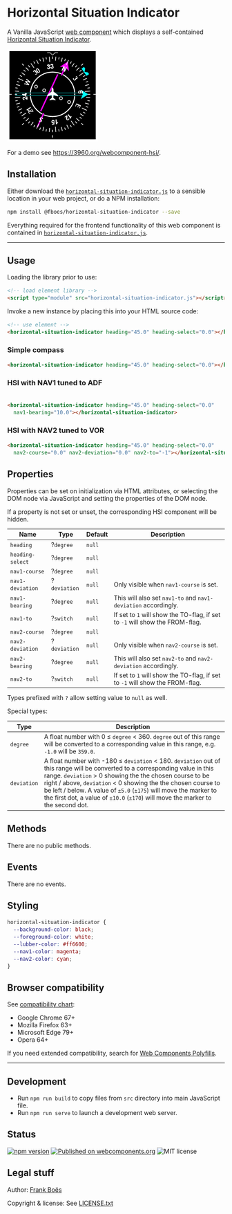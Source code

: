 Horizontal Situation Indicator
==============================

A Vanilla JavaScript [web component](https://www.webcomponents.org/) which displays a self-contained [Horizontal Situation Indicator](https://en.wikipedia.org/wiki/Horizontal_situation_indicator).

![](docs/hsi.png)

For a demo see https://3960.org/webcomponent-hsi/.

Installation
------------

Either download the [`horizontal-situation-indicator.js`](horizontal-situation-indicator.js) to a sensible location in your web project, or do a NPM installation:

```bash
npm install @fboes/horizontal-situation-indicator --save
```

Everything required for the frontend functionality of this web component is contained in [`horizontal-situation-indicator.js`](horizontal-situation-indicator.js).

---

Usage
-----

Loading the library prior to use:

```html
<!-- load element library -->
<script type="module" src="horizontal-situation-indicator.js"></script>
```

Invoke a new instance by placing this into your HTML source code:

```html
<!-- use element -->
<horizontal-situation-indicator heading="45.0" heading-select="0.0"></horizontal-situation-indicator>
```

<!--
```
<custom-element-demo>
  <template>
    <script type="module" src="https://unpkg.com/@fboes/horizontal-situation-indicator@latest/horizontal-situation-indicator.js?module"></script>
    <next-code-block></next-code-block>
  </template>
</custom-element-demo>
```
-->

### Simple compass

```html
<horizontal-situation-indicator heading="45.0" heading-select="0.0"></horizontal-situation-indicator>
```

### HSI with NAV1 tuned to ADF

```html

<horizontal-situation-indicator heading="45.0" heading-select="0.0"
  nav1-bearing="10.0"></horizontal-situation-indicator>
```

### HSI with NAV2 tuned to VOR

```html
<horizontal-situation-indicator heading="45.0" heading-select="0.0"
  nav2-course="0.0" nav2-deviation="0.0" nav2-to="-1"></horizontal-situation-indicator>
```

Properties
----------

Properties can be set on initialization via HTML attributes, or selecting the DOM node via JavaScript and setting the properties of the DOM node.

If a property is not set or unset, the corresponding HSI component will be hidden.

| Name                   | Type         | Default | Description                |
| ----------------       | ------------ | ------- | -------------------------- |
| `heading`              | ?`degree`    | `null`  |                            |
| `heading-select`       | ?`degree`    | `null`  |                            |
| `nav1-course`          | ?`degree`    | `null`  |                            |
| `nav1-deviation`       | ?`deviation` | `null`  | Only visible when `nav1-course` is set. |
| `nav1-bearing`         | ?`degree`    | `null`  | This will also set `nav1-to` and `nav1-deviation` accordingly. |
| `nav1-to`              | ?`switch`    | `null`  | If set to `1` will show the TO-flag, if set to `-1` will show the FROM-flag. |
| `nav2-course`          | ?`degree`    | `null`  |                            |
| `nav2-deviation`       | ?`deviation` | `null`  | Only visible when `nav2-course` is set. |
| `nav2-bearing`         | ?`degree`    | `null`  | This will also set `nav2-to` and `nav2-deviation` accordingly. |
| `nav2-to`              | ?`switch`    | `null`  | If set to `1` will show the TO-flag, if set to `-1` will show the FROM-flag. |

Types prefixed with `?` allow setting value to `null` as well.

Special types:

| Type        | Description |
| ----------- | ----------- |
| `degree`    | A float number with 0 ≤ `degree` < 360. `degree` out of this range will be converted to a corresponding value in this range, e.g. `-1.0` will be `359.0`. |
| `deviation` | A float number with -180 ≤ `deviation` < 180. `deviation` out of this range will be converted to a corresponding value in this range. `deviation` > 0 showing the the chosen course to be right / above, `deviation` < 0  showing the the chosen course to be left / below. A value of `±5.0` (`±175`) will move the marker to the first dot, a value of `±10.0` (`±170`) will move the marker to the second dot. |

Methods
-------

There are no public methods.

Events
------

There are no events.

Styling
-------

```css
horizontal-situation-indicator {
  --background-color: black;
  --foreground-color: white;
  --lubber-color: #ff6600;
  --nav1-color: magenta;
  --nav2-color: cyan;
}
```

Browser compatibility
---------------------

See [compatibility chart](https://caniuse.com/#search=web%20components):

* Google Chrome 67+
* Mozilla Firefox 63+
* Microsoft Edge 79+
* Opera 64+

If you need extended compatibility, search for [Web Components Polyfills](https://www.webcomponents.org/polyfills/).

---

Development
-----------

* Run `npm run build` to copy files from `src` directory into main JavaScript file.
* Run `npm run serve` to launch a development web server.

Status
-------

[![npm version](https://badge.fury.io/js/%40fboes%2Fhorizontal-situation-indicator.svg)](https://badge.fury.io/js/%40fboes%2Fhorizontal-situation-indicator)
[![Published on webcomponents.org](https://img.shields.io/badge/webcomponents.org-published-blue.svg)](https://www.webcomponents.org/element/@fboes/horizontal-situation-indicator)
![MIT license](https://img.shields.io/github/license/fboes/webcomponent-hsi.svg)

Legal stuff
-----------

Author: [Frank Boës](https://3960.org)

Copyright & license: See [LICENSE.txt](LICENSE.txt)
